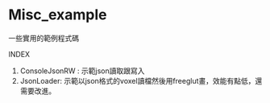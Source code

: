 Misc_example
============

一些實用的範例程式碼  

INDEX  
1. ConsoleJsonRW : 示範json讀取跟寫入  
2. JsonLoader: 示範以json格式的voxel讀檔然後用freeglut畫，效能有點低，還需要改進。  

